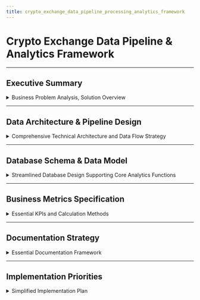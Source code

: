 ```yaml
---
title: crypto_exchange_data_pipeline_processing_analytics_framework
---
```


# Crypto Exchange Data Pipeline & Analytics Framework

---

## Executive Summary

<details>
<summary>Business Problem Analysis, Solution Overview</summary>

---

#### Business Challenge
- **Data Fragmentation**: Trading data scattered across multiple systems making real-time insights impossible
- **Missed Opportunities**: Unable to identify high-value users, detect churn early, or optimize fee structures
- **Compliance Risk**: Manual compliance monitoring creates regulatory exposure and operational inefficiency (AML, KYC)

---

#### Solution Overview
- **End-to-End Data Pipeline**: Automated data collection from all sources with real-time processing capabilities
- **Unified Analytics Platform**: Single source of truth for all business metrics and user behavior analysis
- **Self-Service Dashboards**: Empower all teams with instant access to relevant data without technical dependencies
- **Predictive Analytics**: Machine learning models for fraud detection, churn prediction, and revenue optimization
- **Scalable Architecture**: Built to handle millions of transactions daily with sub-second query response times

---

#### Business Value
- **Revenue Impact**: revenue increase through fee optimization and user retention strategies
- **Operational Efficiency**: reduce in time-to-insight through automated reporting and self-service analytics
- **Risk Mitigation**: annual savings through automated fraud detection and compliance monitoring
- **Team Productivity**: increase in team efficiency by eliminating manual data tasks
- **Competitive Advantage**: Real-time market insights enable faster business decision making

---

</details>

---

## Data Architecture & Pipeline Design

<details>
<summary>Comprehensive Technical Architecture and Data Flow Strategy</summary>

---

#### 4-Layer Data Architecture

```
Data Sources → Processing Layer → Serving Layer → Presentation Layer
```
- **Data Sources**: Collect all raw data from various systems across the crypto exchange
- **Processing Layer**:Collect, validate, and standardize incoming data before processing
- **Serving Layer**:Transform raw data into meaningful business insights and aggregations
- **Presentation Layer**: Provide fast, reliable access to processed data for applications and users
---

#### Technology Stack Selection
- **Stream Processing**: Apache Kafka for real-time data (trading, user activity)
- **Batch Processing**: Apache Spark + Apache Airflow for historical analysis and complex aggregations
- **Storage**: PostgreSQL (operational), Redis (cache), BigQuery (data lake) for optimized query performance
- **Analytics**: Custom APIs + React dashboards for business intelligence
- **Monitoring**: Grafana + custom alerting for system health and business KPIs
---

#### Raw Data Sources & Categories

**User Data Sources**
- **Registration System**: New user signups, profile updates, account settings changes
- **KYC/Verification System**: Identity verification status, document uploads, risk assessments
- **Authentication System**: Login events, password changes, 2FA activities
- **Customer Support**: Support tickets, user communications, account status changes

**Trading Data Sources**
- **Order Management System**: Order placements, modifications, cancellations
- **Matching Engine**: Trade executions, partial fills, order book updates
- **Fee Calculation Engine**: Trading fees, withdrawal fees, discount applications
- **Risk Management System**: Position limits, margin calls, liquidations

**Financial Data Sources**
- **Wallet Service**: Balance updates, asset transfers, wallet operations
- **Payment Gateway**: Deposit requests, withdrawal processing, banking transactions
- **Blockchain Nodes**: On-chain confirmations, transaction statuses
- **Accounting System**: Daily P&L, revenue reconciliation, financial reporting

**Market Data Sources**
- **Internal Trading Engine**: Real-time prices, volume data, order book depth
- **External Price Feeds**: CoinGecko API, CoinMarketCap API for market data
- **Trading Partners**: Cross-exchange arbitrage data, liquidity partner feeds

**Operational Data Sources**
- **Application Logs**: Error logs, performance metrics, API usage statistics
- **Security Systems**: Fraud detection alerts, suspicious activity reports
- **Admin Systems**: Manual actions, configuration changes, compliance overrides

---

#### Data Quality & Validation
- **Schema Validation**: Automatic rejection of malformed data with alerting
- **Business Rule Validation**: Trade amount limits, user permission checks, regulatory compliance
- **Data Completeness**: Missing field detection and automatic backfill procedures
- **Consistency Checks**: Cross-system validation ensuring financial data accuracy

---

#### Data Transformation Pipeline: Raw Data to Business Insights

**Step 1: Data Ingestion & Cleaning**
- **Raw Data Collection**: Capture trading events, user activities, financial transactions
- **Data Cleaning**: Remove duplicates, handle missing values, fix data format inconsistencies
- **Validation**: Apply business rules (valid trading pairs, user permissions, amount limits)
- **Standardization**: Convert currencies, normalize timestamps, standardize user identifiers

**Step 2: Data Enrichment & Feature Engineering**
- **User Enrichment**: Add user tier info, KYC status, account age, geographic data
- **Trading Enrichment**: Calculate trade sizes, fee rates, market impact, trading patterns
- **Temporal Features**: Extract hour of day, day of week, seasonality patterns
- **Behavioral Features**: Trading frequency, volume trends, platform usage patterns

---

</details>

---

## Database Schema & Data Model

<details>
<summary>Streamlined Database Design Supporting Core Analytics Functions</summary>

---

#### Core Analytics Functions Overview

- **User Trading Behavior**: Track high-value traders, user tiers, churn prediction
- **Crypto Performance**: Volume analysis, revenue contribution, market share  
- **Revenue Analysis**: Daily/monthly revenue, fee optimization, profitability
- **User Lifecycle**: Conversion funnels, retention rates, marketing ROI
- **Risk Monitoring**: AML compliance, large transactions, fraud detection
- **Market Analysis**: Liquidity, spread monitoring, competitive positioning
- **Operational Metrics**: System performance, processing efficiency

---

#### Essential Entity Relationships

```
Users (1:M) → Orders (1:M) → Trades → Fee_Collections
Users (1:M) → Wallets (1:M) → Transactions
Users (1:1) → KYC_Records  
Trading_Pairs (1:M) → Market_Data
```

---

#### Core User Management Tables

```sql
-- Essential User Information
CREATE TABLE users (
    user_id UUID PRIMARY KEY,
    email VARCHAR(255) UNIQUE NOT NULL,
    created_at TIMESTAMP DEFAULT CURRENT_TIMESTAMP,
    last_login TIMESTAMP,
    status ENUM('active', 'suspended', 'closed'),
    user_tier_id INT REFERENCES user_tiers(id),
    country_code CHAR(2),
    referral_code VARCHAR(20),
    referred_by UUID REFERENCES users(user_id)
);

-- User Tier for Fee Analysis
CREATE TABLE user_tiers (
    id SERIAL PRIMARY KEY,
    tier_name VARCHAR(50) NOT NULL, -- 'Basic', 'Pro', 'VIP'
    trading_fee_rate DECIMAL(5,4), -- 0.0025 = 0.25%
    withdrawal_limit_daily DECIMAL(15,2),
    minimum_balance_requirement DECIMAL(15,2) DEFAULT 0
);

-- KYC for Compliance
CREATE TABLE user_kyc (
    user_id UUID PRIMARY KEY REFERENCES users(user_id),
    kyc_level INT NOT NULL DEFAULT 0, -- 0: Unverified, 1: Basic, 2: Advanced
    verification_status ENUM('pending', 'approved', 'rejected'),
    approved_at TIMESTAMP,
    risk_score DECIMAL(3,2), -- 0.00 to 1.00
    compliance_notes TEXT
);
```

---

#### Trading System Tables

```sql
-- Trading Pairs
CREATE TABLE trading_pairs (
    pair_id SERIAL PRIMARY KEY,
    symbol VARCHAR(20) NOT NULL UNIQUE, -- 'BTCUSDT'
    base_asset VARCHAR(10) NOT NULL, -- 'BTC'
    quote_asset VARCHAR(10) NOT NULL, -- 'USDT'
    status ENUM('active', 'inactive', 'delisted'),
    min_order_size DECIMAL(20,8),
    maker_fee_rate DECIMAL(5,4),
    taker_fee_rate DECIMAL(5,4),
    created_at TIMESTAMP DEFAULT CURRENT_TIMESTAMP
);

-- Orders
CREATE TABLE orders (
    order_id UUID PRIMARY KEY,
    user_id UUID NOT NULL REFERENCES users(user_id),
    pair_id INT NOT NULL REFERENCES trading_pairs(pair_id),
    order_type ENUM('market', 'limit', 'stop_loss'),
    side ENUM('buy', 'sell'),
    quantity DECIMAL(20,8) NOT NULL,
    price DECIMAL(20,8),
    status ENUM('pending', 'partial', 'filled', 'cancelled'),
    filled_quantity DECIMAL(20,8) DEFAULT 0,
    created_at TIMESTAMP DEFAULT CURRENT_TIMESTAMP,
    PARTITION BY RANGE (created_at) -- Monthly partitions
);

-- Trades for Revenue Analysis
CREATE TABLE trades (
    trade_id UUID PRIMARY KEY,
    order_id UUID NOT NULL REFERENCES orders(order_id),
    user_id UUID NOT NULL REFERENCES users(user_id),
    pair_id INT NOT NULL REFERENCES trading_pairs(pair_id),
    side ENUM('buy', 'sell'),
    quantity DECIMAL(20,8) NOT NULL,
    price DECIMAL(20,8) NOT NULL,
    fee DECIMAL(20,8) NOT NULL,
    fee_asset VARCHAR(10) NOT NULL,
    is_maker BOOLEAN, -- Liquidity provider
    executed_at TIMESTAMP DEFAULT CURRENT_TIMESTAMP,
    PARTITION BY RANGE (executed_at) -- Weekly partitions
);
```

---

#### Financial System Tables

```sql
-- User Wallets
CREATE TABLE wallets (
    wallet_id UUID PRIMARY KEY,
    user_id UUID NOT NULL REFERENCES users(user_id),
    asset VARCHAR(10) NOT NULL, -- 'BTC', 'ETH', 'USDT'
    balance DECIMAL(20,8) NOT NULL DEFAULT 0,
    locked_balance DECIMAL(20,8) NOT NULL DEFAULT 0,
    updated_at TIMESTAMP DEFAULT CURRENT_TIMESTAMP,
    UNIQUE(user_id, asset)
);

-- Transaction History
CREATE TABLE transactions (
    transaction_id UUID PRIMARY KEY,
    user_id UUID NOT NULL REFERENCES users(user_id),
    transaction_type ENUM('deposit', 'withdrawal', 'trade', 'fee'),
    asset VARCHAR(10) NOT NULL,
    amount DECIMAL(20,8) NOT NULL, -- Can be negative
    balance_before DECIMAL(20,8) NOT NULL,
    balance_after DECIMAL(20,8) NOT NULL,
    reference_id UUID, -- Link to trade/order
    status ENUM('pending', 'completed', 'failed'),
    created_at TIMESTAMP DEFAULT CURRENT_TIMESTAMP,
    PARTITION BY RANGE (created_at) -- Weekly partitions
);

-- Fee Revenue Tracking
CREATE TABLE fee_collections (
    fee_id UUID PRIMARY KEY,
    user_id UUID NOT NULL REFERENCES users(user_id),
    fee_type ENUM('trading_fee', 'withdrawal_fee'),
    fee_amount DECIMAL(20,8) NOT NULL,
    fee_asset VARCHAR(10) NOT NULL,
    trading_pair_id INT REFERENCES trading_pairs(pair_id),
    collected_at TIMESTAMP DEFAULT CURRENT_TIMESTAMP,
    PARTITION BY RANGE (collected_at) -- Monthly partitions
);
```

---

#### Market Data Tables

```sql
-- OHLCV Market Data
CREATE TABLE market_data_1h (
    pair_id INT NOT NULL REFERENCES trading_pairs(pair_id),
    timestamp TIMESTAMP NOT NULL,
    open_price DECIMAL(20,8) NOT NULL,
    high_price DECIMAL(20,8) NOT NULL,
    low_price DECIMAL(20,8) NOT NULL,
    close_price DECIMAL(20,8) NOT NULL,
    volume DECIMAL(20,8) NOT NULL,
    trade_count INT NOT NULL,
    PRIMARY KEY (pair_id, timestamp),
    PARTITION BY RANGE (timestamp) -- Daily partitions
);

-- Order Book for Liquidity Analysis
CREATE TABLE order_book_snapshots (
    snapshot_id UUID PRIMARY KEY,
    pair_id INT NOT NULL REFERENCES trading_pairs(pair_id),
    timestamp TIMESTAMP NOT NULL,
    best_bid_price DECIMAL(20,8),
    best_ask_price DECIMAL(20,8),
    spread_bps INT, -- Spread in basis points
    bid_depth_1_percent DECIMAL(20,8),
    ask_depth_1_percent DECIMAL(20,8),
    PARTITION BY RANGE (timestamp) -- Hourly partitions
);
```

---

#### Risk & Compliance Tables

```sql
-- Security Events
CREATE TABLE security_events (
    event_id UUID PRIMARY KEY,
    user_id UUID REFERENCES users(user_id),
    event_type ENUM('login_failed', 'suspicious_activity', 'large_withdrawal'),
    severity ENUM('low', 'medium', 'high', 'critical'),
    ip_address INET,
    risk_score DECIMAL(3,2),
    status ENUM('open', 'resolved'),
    created_at TIMESTAMP DEFAULT CURRENT_TIMESTAMP,
    PARTITION BY RANGE (created_at) -- Weekly partitions
);

-- Large Transaction Monitoring
CREATE TABLE compliance_alerts (
    alert_id UUID PRIMARY KEY,
    user_id UUID REFERENCES users(user_id),
    transaction_id UUID REFERENCES transactions(transaction_id),
    alert_type ENUM('large_transaction', 'unusual_pattern', 'high_risk_country'),
    transaction_amount DECIMAL(20,8),
    investigation_status ENUM('pending', 'completed'),
    disposition ENUM('no_action', 'reported', 'account_flagged'),
    created_at TIMESTAMP DEFAULT CURRENT_TIMESTAMP
);
```

---

#### Operational Monitoring Tables

```sql
-- System Performance
CREATE TABLE system_metrics (
    metric_id UUID PRIMARY KEY,
    metric_type ENUM('api_response_time', 'database_connections', 'order_processing_time'),
    value DECIMAL(10,4) NOT NULL,
    recorded_at TIMESTAMP DEFAULT CURRENT_TIMESTAMP,
    PARTITION BY RANGE (recorded_at) -- Daily partitions
);
```

---

#### Data Quality & Controls

- **Financial Integrity**: Balance validation and transaction atomicity
- **Audit Trail**: Complete transaction history for compliance
- **Real-time Alerts**: Automated monitoring for large transactions and unusual patterns
- **Compliance Automation**: Built-in AML screening and regulatory reporting

---

</details>

---

## Business Metrics Specification

<details>
<summary>Essential KPIs and Calculation Methods</summary>

---

#### User Engagement Metrics

**Core User KPIs**
- **Daily Active Users (DAU)**: `COUNT(DISTINCT user_id with trades today)`
  - Business Context: Platform engagement indicator

- **User Conversion Funnel**: Track user journey progression
  - Registration → KYC: `(KYC completed / Total registrations) × 100`
  - KYC → First Trade: `(First trades / KYC completed) × 100`

- **User Retention**: `(Active users in period / Users at start) × 100`

---

#### Trading Performance Metrics

**Volume & Activity KPIs**
- **Daily Trading Volume**: `SUM(quantity × price) for all trades today`
  - Business Context: Primary revenue driver

- **Revenue per Trade**: `Total fees collected / Number of trades`
  - Calculation: `SUM(fee_amount) / COUNT(trades)`

- **Market Efficiency**: `Order fill rate = Executed orders / Total orders`
  - Business Context: Platform reliability

---

#### Revenue Analysis

**Primary Revenue Metrics**
- **Daily Revenue**: `SUM(all fees collected today)`
  - Formula: `Trading fees + Withdrawal fees + Other fees`

- **Revenue by User Tier**: Segment revenue analysis
  - VIP users: `60%` of revenue (top tier)
  - Pro users: `30%` of revenue (middle tier)
  - Basic users: `10%` of revenue (entry tier)

- **Revenue Growth Rate**: `((Current month - Previous month) / Previous month) × 100`

---

#### Churn Prevention

**Churn Definition & Calculation**
- **User Churn**: No trading activity for `30+ days`
- **Monthly Churn Rate**: `(Users who churned / Total users at month start) × 100`

**Churn Risk Indicators**
- Days since last trade `>7 days`: Medium risk
- Volume decrease `>50%`: High risk
- Support tickets `>2`: Attention needed

**Retention Metrics**
- **Cohort Retention**: Track monthly user groups over time
- **Win-back Rate**: `Returning users / Total churned users`
- **Campaign Success**: `Retained users / Targeted users`

---

#### Simple Calculation Examples

```sql
-- Daily Active Users
SELECT COUNT(DISTINCT user_id) as DAU
FROM trades 
WHERE DATE(executed_at) = CURRENT_DATE;

-- Daily Revenue
SELECT SUM(fee_amount) as daily_revenue
FROM fee_collections 
WHERE DATE(collected_at) = CURRENT_DATE;

-- User Churn Rate
SELECT 
  COUNT(CASE WHEN last_trade < CURRENT_DATE - 30 THEN 1 END) as churned_users,
  COUNT(*) as total_users,
  ROUND(COUNT(CASE WHEN last_trade < CURRENT_DATE - 30 THEN 1 END) * 100.0 / COUNT(*), 2) as churn_rate
FROM (
  SELECT user_id, MAX(executed_at) as last_trade
  FROM trades GROUP BY user_id
) user_activity;
```

---

</details>

---

## Documentation Strategy

<details>
<summary>Essential Documentation Framework</summary>

---

#### Core Documentation Components

**Business Documentation**
- **Metrics Dictionary**: Simple definitions of all KPIs
  - What it measures
  - How to calculate it
  - Why it matters
  - Target values

- **Dashboard User Guide**: How to read and use dashboards
  - Key charts explanation
  - How to take action on insights
  - Common troubleshooting

**Technical Documentation**
- **Data Sources**: Where data comes from
  - Trading system APIs
  - User management database
  - External market data

- **Calculation Logic**: How metrics are computed
  - SQL formulas for KPIs
  - Update frequencies
  - Data dependencies

---

#### Knowledge Sharing Structure

**Documentation Organization**
```
Analytics Knowledge Base/
├── Quick Start Guide
├── Key Metrics Definitions
├── Dashboard How-To
├── Common SQL Queries
└── Troubleshooting FAQ
```

**Training Program**
- **1**: Dashboard basics and key metrics
- **2**: How to interpret data and trends
- **3**: Creating custom reports
- **4**: Advanced analysis techniques

---

</details>

---

## Implementation Priorities

<details>
<summary>Simplified Implementation Plan</summary>

---

#### Phase 1: Essential Metrics

**Must-Have KPIs**
- Daily Active Users and Trading Volume
- Daily Revenue and Basic Churn Rate
- Simple operational dashboards
- Basic data quality monitoring

**Success Criteria**
- [ ] Track `5 core KPIs` automatically
- [ ] Generate daily reports in `<2 hours`
- [ ] Achieve `99%` data accuracy

---

#### Phase 2: Advanced Analytics

**Enhanced Capabilities**
- User segmentation and cohort analysis
- Predictive churn identification
- Revenue optimization insights
- Competitive benchmarking

**Success Criteria**
- [ ] Predict churn with `80%` accuracy
- [ ] Reduce manual reporting by `60%`
- [ ] Enable self-service for `70%` of questions

---

#### Phase 3: ML/AI & Automation

**Smart Features**
- Automated insights generation
- Anomaly detection and alerts
- Personalized recommendations
- Advanced forecasting

**Success Criteria**
- [ ] Automate `90%` of routine analysis
- [ ] Detect anomalies in real-time
- [ ] Improve business KPIs by `15%`

---

</details>